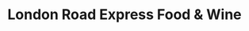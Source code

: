 ---
title: "London Road Express Food & Wine"
url: /barking/london-road-express-food-and-wine/
shop: alcohol
---